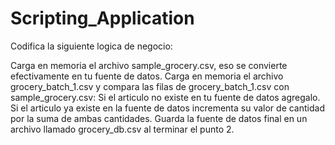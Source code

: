 # Scripting_Application

Codifica la siguiente logica de negocio:

Carga en memoria el archivo sample_grocery.csv, eso se convierte efectivamente en tu fuente de datos.
Carga en memoria el archivo grocery_batch_1.csv y compara las filas de grocery_batch_1.csv con sample_grocery.csv:
Si el articulo no existe en tu fuente de datos agregalo.
Si el articulo ya existe en la fuente de datos incrementa su valor de cantidad por la suma de ambas cantidades.
Guarda la fuente de datos final en un archivo llamado grocery_db.csv al terminar el punto 2.

